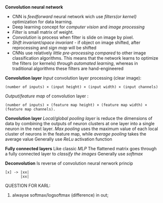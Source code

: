 **Convolution neural network**
* CNN is *feedforward* neural network wich use *filters(or kernel)* optimization for data learning.
* Deep learning concept for *computer vision* and *image processing*
* *Filter* is small matrix of weight.
* *Convolution* is process when filter is slide on image by pixel. 
* *Shift invariant*/*space invariant* - if object on image shifted, after reprocessing and *sign map* will be shifted
* CNNs use relatively *little pre-processing compared* to other image classification algorithms. This means that the network learns to optimize the filters (or kernels) *through automated learning*, whereas in traditional algorithms these filters are hand-engineered

**Сonvolution layer**
*Input* convolution layer processing (clear image):
```
(number of inputs) × (input height) × (input width) × (input channels)
```
*Output*/*feature map* of convolution layer :
```
(number of inputs) × (feature map height) × (feature map width) × (feature map channels).
```

**Convolution layer** 
*Local/global pooling layer* is reduce the dimensions of data by combining the outputs of neuron clusters at one layer into a single neuron in the next layer.
*Max pooling* uses the maximum value of each local cluster of neurons in the feature map, while *average pooling* takes the average value
Generally use *ReLu* activation function

**Fully connected layers**
Like classic *MLP*
The flattened matrix goes through a fully connected layer to *classify the images*
Generally use *softmax*


**Deconvolution**
Is reverse of convolution neural nerwork princip
```
[x] -> |xx|
       |xx|
```

QUESTION FOR KARL:
1) alwayse softmax/logsoftmax (difference) in out;